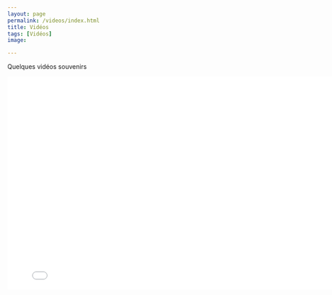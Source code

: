 ```yaml
---
layout: page
permalink: /videos/index.html
title: Vidéos
tags: [Vidéos]
image:

---
```



Quelques vidéos souvenirs

<iframe frameborder="0" width="800" height="480" src="//www.dailymotion.com/embed/video/x2dq2h6" ></iframe>
